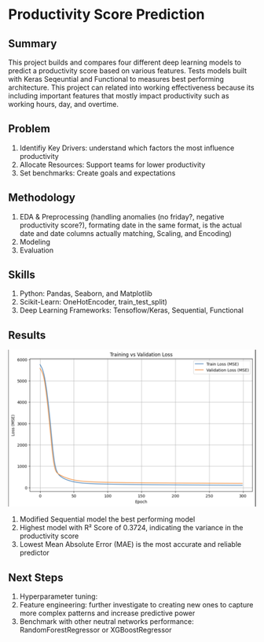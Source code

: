 # Productivity Score Prediction

## Summary
This project builds and compares four different deep learning models to predict a productivity score based on various features. Tests models built with Keras Seqeuntial and Functional to measures best performing architecture. This project can related into working effectiveness because its including important features that mostly impact productivity such as working hours, day, and overtime.

## Problem
1. Identifiy Key Drivers: understand which factors the most influence productivity
2. Allocate Resources: Support teams for lower productivity
3. Set benchmarks: Create goals and expectations
   
## Methodology
1. EDA & Preprocessing (handling anomalies (no friday?, negative productivity score?), formating date in the same format, is the actual date and date columns actually matching, Scaling, and Encoding)
2. Modeling
3. Evaluation
   
## Skills
1. Python: Pandas, Seaborn, and Matplotlib
2. Scikit-Learn: OneHotEncoder, train_test_split)
3. Deep Learning Frameworks: Tensoflow/Keras, Sequential, Functional 
   
## Results
![Productivity Score Sequential Result](assets/Productivity-Score-Sequential-Results.png)
1. Modified Sequential model the best performing model
2. Highest model with R² Score of 0.3724, indicating the variance in the productivity score
3. Lowest Mean Absolute Error (MAE) is the most accurate and reliable predictor
   
## Next Steps
1. Hyperparameter tuning:
2. Feature engineering: further investigate to creating new ones to capture more complex patterns and increase predictive power
3. Benchmark with other neutral networks performance: RandomForestRegressor or XGBoostRegressor
